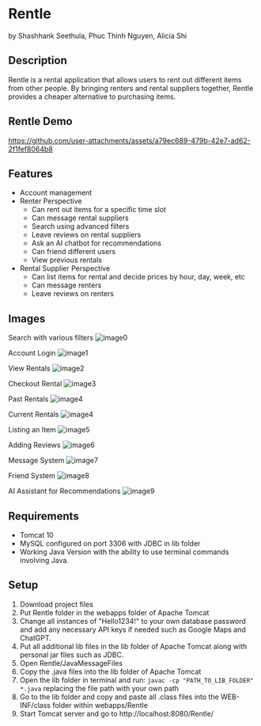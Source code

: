 # Rentle 
by Shashhank Seethula, Phuc Thinh Nguyen, Alicia Shi

## Description
Rentle is a rental application that allows users to rent out different items from other people. By bringing renters and rental suppliers together, Rentle provides a cheaper alternative to purchasing items.

## Rentle Demo
https://github.com/user-attachments/assets/a79ec689-479b-42e7-ad62-2f1fef8064b8

## Features
* Account management
* Renter Perspective
  * Can rent out items for a specific time slot
  * Can message rental suppliers
  * Search using advanced filters
  * Leave reviews on rental suppliers
  * Ask an AI chatbot for recommendations
  * Can friend different users
  * View previous rentals
* Rental Supplier Perspective
  * Can list items for rental and decide prices by hour, day, week, etc
  * Can message renters
  * Leave reviews on renters

## Images
Search with various filters
![image0](https://github.com/user-attachments/assets/cd2c8e5d-7f9a-48af-a9f0-11ea92a2173e)

Account Login
![image1](https://github.com/user-attachments/assets/78d99c1d-d278-4f77-9dab-01944744acb6)

View Rentals
![image2](https://github.com/user-attachments/assets/1a31db4c-d9f3-435b-a0e3-6409c3b3b053)

Checkout Rental
![image3](https://github.com/user-attachments/assets/46b2d504-ed8d-4e19-aa85-858e6fe14dce)

Past Rentals
![image4](https://github.com/user-attachments/assets/01680d4c-9180-4b62-9f92-e3848f3ff45b)

Current Rentals
![image4](https://github.com/user-attachments/assets/f157483f-1cad-4394-b9df-0b3463902a62)

Listing an Item
![image5](https://github.com/user-attachments/assets/a431e20d-8e6d-425c-ab40-c5aa92d5be79)

Adding Reviews
![image6](https://github.com/user-attachments/assets/ef4cd63c-b6f4-4d0d-8ef9-7b7b7d2b4d2e)

Message System
![image7](https://github.com/user-attachments/assets/4830649c-8d07-441e-8957-e8070a98f655)

Friend System
![image8](https://github.com/user-attachments/assets/4e979b71-7a50-4dfd-9dd9-7ef3e743af9c)

AI Assistant for Recommendations
![image9](https://github.com/user-attachments/assets/db397b90-48af-406a-b56f-25501c429ee3)

## Requirements
* Tomcat 10
* MySQL configured on port 3306 with JDBC in lib folder
* Working Java Version with the ability to use terminal commands involving Java.
  
## Setup
1. Download project files
2. Put Rentle folder in the webapps folder of Apache Tomcat
3. Change all instances of "Hello1234!" to your own database password and add any necessary API keys if needed such as Google Maps and ChatGPT.
4. Put all additional lib files in the lib folder of Apache Tomcat along with personal jar files such as JDBC.
5. Open Rentle/JavaMessageFiles
6. Copy the .java files into the lib folder of Apache Tomcat
7. Open the lib folder in terminal and run: `javac -cp "PATH_TO_LIB_FOLDER" *.java` replacing the file path with your own path
8. Go to the lib folder and copy and paste all .class files into the WEB-INF/class folder within webapps/Rentle
9. Start Tomcat server and go to http://localhost:8080/Rentle/
